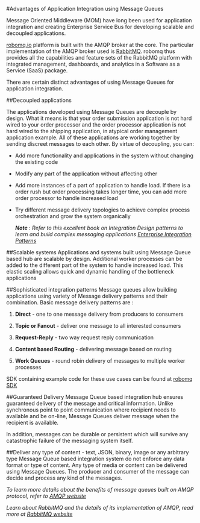 #Advantages of Application Integration using Message Queues

Message Oriented Middleware (MOM) have long been used for application integration and creating Enterprise Service Bus for developing scalable and decoupled applications.

[robomq.io](http://www.robomq.io) platform is built with the AMQP broker at the core. The particular implementation of the AMQP broker used is [RabbitMQ](https://www.rabbitmq.com). robomq thus provides all the capabilities and feature sets of the RabbitMQ platform with integrated management, dashboards, and analytics in a Software as a Service (SaaS) package.

There are certain distinct advantages of using Message Queues for application integration.

##Decoupled applications 

The applications developed using Message Queues are decouple by design. What it means is that your order submission application is not hard wired to your order processor and the order processor application is not hard wired to the shipping application, in atypical order management application example. All of these applications are working together by sending discreet messages to each other. By virtue of decoupling, you can:

 - Add more functionality and applications in the system without changing the existing code

 - Modify any part of the application without affecting other

 - Add more instances of a part of application to handle load. If there is a order rush but order processing takes longer time, you can add more order processor to handle increased load

 - Try different message delivery topologies to achieve complex process orchestration and grow the system organically

    ***Note*** : *Refer to this excellent book on Integration Design patterns to learn and build complex messaging applications [Enterprise Integration Patterns](http://www.eaipatterns.com/eaipatterns.html)*  

##Scalable systems
Applications and systems built using Message Queue based hub are scalable by design. Additional worker processes can be added to the different part of the system to handle increased load. This elastic scaling allows quick and dynamic handling of the bottleneck applications

##Sophisticated integration patterns
Message queues allow building applications using variety of Message delivery patterns and their combination. Basic message delivery patterns are :

1. **Direct** - one to one message delivery from producers to consumers

2. **Topic or Fanout** - deliver one message to all interested consumers

3. **Request-Reply** - two way request reply communication

4. **Content based Routing** - delivering message based on routing 

5. **Work Queues** - round robin delivery of messages to multiple worker processes

SDK containing example code for these use cases can be found at [robomq SDK](https://github.com/robomq/robomq.io/tree/master/sdk)

##Guaranteed Delivery
Message Queue based integration hub ensures guaranteed delivery of the message and critical information. Unlike synchronous point to point communication where recipient needs to available and be on-line, Message Queues deliver message when the recipient is available.

In addition, messages can be durable or persistent which will survive any catastrophic failure of the messaging system itself. 

##Deliver any type of content - text, JSON, binary, image or any arbitrary type
Message Queue based integration system do not enforce any data format or type of content. Any type of media or content can be delivered using Message Queues. The producer and consumer of the message can decide and process any kind of the messages.


*To learn more details about the benefits of message queues built on AMQP protocol, refer to [AMQP website](http://www.amqp.org)*

*Learn about RabbitMQ and the details of its implementation of AMQP, read more at [RabbitMQ website](https://www.rabbitmq.com)* 